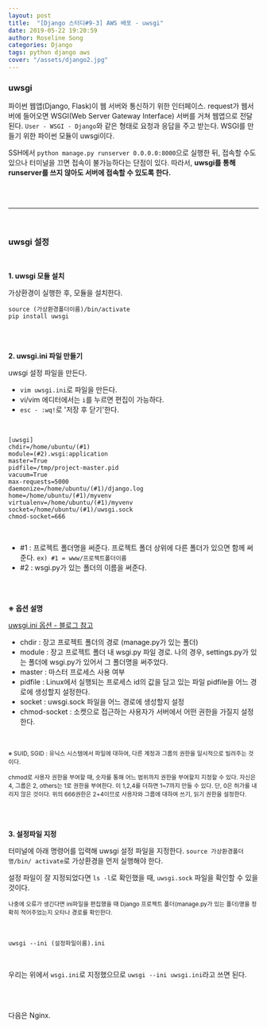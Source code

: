 ```yaml
---
layout: post
title:  "[Django 스터디#9-3] AWS 배포 - uwsgi"
date: 2019-05-22 19:20:59
author: Roseline Song
categories: Django
tags: python django aws
cover: "/assets/django2.jpg"
---
```


### uwsgi

파이썬 웹앱(Django, Flask)이 웹 서버와 통신하기 위한 인터페이스. request가 웹서버에 들어오면 WSGI(Web Server Gateway Interface) 서버를 거쳐 웹앱으로 전달된다. `User - WSGI - Django`와 같은 형태로 요청과 응답을 주고 받는다. WSGI를 만들기 위한 파이썬 모듈이 uwsgi이다. 

SSH에서 `python manage.py runserver 0.0.0.0:8000`으로 실행한 뒤, 접속할 수도 있으나 터미널을 끄면 접속이 불가능하다는 단점이 있다. 따라서, **uwsgi를 통해 runserver를 쓰지 않아도 서버에 접속할 수 있도록 한다.**

<br>
<br>

<hr>

<br>

### uwsgi 설정

<br>

**1. uwsgi 모듈 설치**

가상환경이 실행한 후, 모듈을 설치한다.

```
source (가상환경폴더이름)/bin/activate 
pip install uwsgi
```


<br>
<br>

**2. uwsgi.ini 파일 만들기**

uwsgi 설정 파일을 만든다.

- `vim uwsgi.ini`로 파일을 만든다.
- vi/vim 에디터에서는 `i`를 누르면 편집이 가능하다.
- `esc - :wq!`로 '저장 후 닫기'한다.

<br>

```
[uwsgi]
chdir=/home/ubuntu/(#1)
module=(#2).wsgi:application
master=True
pidfile=/tmp/project-master.pid
vacuum=True
max-requests=5000
daemonize=/home/ubuntu/(#1)/django.log
home=/home/ubuntu/(#1)/myvenv
virtualenv=/home/ubuntu/(#1)/myvenv
socket=/home/ubuntu/(#1)/uwsgi.sock
chmod-socket=666
```

<br>

- #1 : 프로젝트 폴더명을 써준다. 프로젝트 폴더 상위에 다른 폴더가 있으면 함께 써준다. `ex) #1 = www/프로젝트폴더이름`
- #2 : wsgi.py가 있는 폴더의 이름을 써준다. 

<br>
<br>

**※ 옵션 설명**

[uwsgi.ini 옵션 - 블로그 참고](https://nachwon.github.io/django-deploy-2-wsgi/)

- chdir : 장고 프로젝트 폴더의 경로 (manage.py가 있는 폴더)
- module : 장고 프로젝트 폴더 내 wsgi.py 파일 경로. 나의 경우, settings.py가 있는 폴더에 wsgi.py가 있어서 그 폴더명을 써주었다.
- master : 마스터 프로세스 사용 여부
- pidfile : Linux에서 실행되는 프로세스 id의 값을 담고 있는 파일 pidfile을 어느 경로에 생성할지 설정한다.
- socket : uwsgi.sock 파일을 어느 경로에 생성할지 설정
- chmod-socket : 소켓으로 접근하는 사용자가 서버에서 어떤 권한을 가질지 설정한다. 

<br>

<sub>※ SUID, SGID : 유닉스 시스템에서 파일에 대하여, 다른 계정과 그룹의 권한을 일시적으로 빌려주는 것이다.</sub>

<sub>chmod로 사용자 권한을 부여할 때, 숫자를 통해 어느 범위까지 권한을 부여할지 지정할 수 있다. 자신은 4, 그룹은 2, others는 1로 권한을 부여한다. 이 1,2,4를 더하면 1~7까지 만들 수 있다. 단, 0은 허가를 내리지 않은 것이다. 위의 666권한은 2+4이므로 사용자와 그룹에 대하여 쓰기, 읽기 권한을 설정한다.</sub>

<br>
<br>

**3. 설정파일 지정**

터미널에 아래 명령어를 입력해 uwsgi 설정 파일을 지정한다. `source 가상환경폴더명/bin/ activate`로 가상환경을 먼저 실행해야 한다. 

설정 파일이 잘 지정되었다면 `ls -l`로 확인했을 때, `uwsgi.sock` 파일을 확인할 수 있을 것이다.

<sub>나중에 오류가 생긴다면 ini파일을 편집했을 때 Django 프로젝트 폴더(manage.py가 있는 폴더)명을 정확히 적어주었는지 오타나 경로를 확인한다.</sub>

<br>

```
uwsgi --ini (설정파일이름).ini
```

<br>

우리는 위에서 `wsgi.ini`로 지정했으므로 `uwsgi --ini uwsgi.ini`라고 쓰면 된다. 

<br>
<br>

다음은 Nginx.

<br>
<br>
